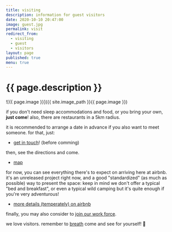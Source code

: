 ```yaml
---
title: visiting
description: information for guest visitors
date: 2020-10-10 20:47:00
image: guest.jpg
permalink: visit
redirect_from:
  - visiting
  - guest
  - visitors
layout: page
published: true
menu: true
---
```


# {{ page.description }}

![{{ page.image }}]({{ site.image_path }}{{ page.image }})

if you don't need sleep accommodations and food, or you bring your own, **just come**! also, there are restaurants in a 5km radius.

it is recommended to arrange a date in advance if you also want to meet someone. for that, just:

- [get in touch](/contact)! (before comming)

then, see the directions and come.

- [map](/map)

for now, you can see everything there's to expect on arriving here at airbnb. it's an unreleased project right now, and a good "standardized" (as much as possible) way to present the space: keep in mind we don't offer a typical "bed and breakfast", or even a typical wild camping but it's quite enough if you're very adventurous!

- [more details (temperately) on airbnb](https://airbnb.com/h/ahoxus)

finally, you may also consider to [join our work force](/join).

we love visitors. remember to [breath](/breath) come and see for yourself! 🥰

